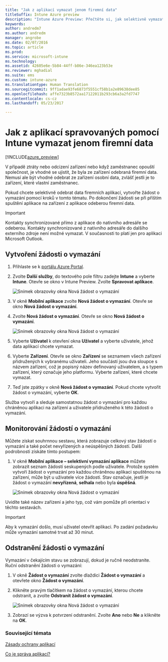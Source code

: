 ```yaml
---
title: "Jak z aplikací vymazat jenom firemní data"
titleSuffix: Intune Azure preview
description: "Intune Azure Preview: Přečtěte si, jak selektivně vymazat data z aplikací v Microsoft Intune."
keywords: 
author: andredm7
ms.author: andredm
manager: angrobe
ms.date: 02/07/2016
ms.topic: article
ms.prod: 
ms.service: microsoft-intune
ms.technology: 
ms.assetid: 42605e6e-5b84-44ff-b86e-346ea123b53e
ms.reviewer: mghadial
ms.suite: ems
ms.custom: intune-azure
ms.translationtype: Human Translation
ms.sourcegitcommit: 9ff1adae93fe6873f5551cf58b1a2e89638dee85
ms.openlocfilehash: affe7323b8572aa17122011b293cb6a3a2fd7747
ms.contentlocale: cs-cz
ms.lasthandoff: 05/23/2017

---
```


# <a name="how-to-wipe-only-corporate-data-from-intune-managed-apps"></a>Jak z aplikací spravovaných pomocí Intune vymazat jenom firemní data

[!INCLUDE[azure_preview](./includes/azure_preview.md)]

V případě ztráty nebo odcizení zařízení nebo když zaměstnanec opouští společnost, je vhodné se ujistit, že byla ze zařízení odebraná firemní data. Nemusí ale být vhodné odebrat ze zařízení osobní data, zvlášť jestli je to zařízení, které vlastní zaměstnanec.

Pokud chcete selektivně odebrat data firemních aplikací, vytvořte žádost o vymazání pomocí kroků v tomto tématu. Po dokončení žádosti se při příštím spuštění aplikace na zařízení z aplikace odeberou firemní data.

>[!IMPORTANT]
> Kontakty synchronizované přímo z aplikace do nativního adresáře se odeberou. Kontakty synchronizované z nativního adresáře do dalšího externího zdroje není možné vymazat. V současnosti to platí jen pro aplikaci Microsoft Outlook.

## <a name="create-a-wipe-request"></a>Vytvoření žádosti o vymazání

1.  Přihlaste se k [portálu Azure Portal](https://portal.azure.com).

2.  Zvolte **Další služby**, do textového pole filtru zadejte **Intune** a vyberte **Intune**. Otevře se okno v Intune Preview. Zvolte **Spravovat aplikace**.

    ![Snímek obrazovky okna Nová žádost o vymazání](./media/intune-azure-preview-blade.png)

3.  V okně **Mobilní aplikace** zvolte **Nová žádost o vymazání**. Otevře se okno **Nová žádost o vymazání**.

4.  Zvolte **Nová žádost o vymazání**. Otevře se okno **Nová žádost o vymazání**.

    ![Snímek obrazovky okna Nová žádost o vymazání](./media/AzurePortal_MAM_NewWipeRequest.png)

5.  Vyberte **Uživatel** k otevření okna **Uživatel** a vyberte uživatele, jehož data aplikací chcete vymazat.

6.  Vyberte **Zařízení**. Otevře se okno **Zařízení** se seznamem všech zařízení přidružených k vybranému uživateli. Jeho součástí jsou dva sloupce s názvem zařízení, což je popisný název definovaný uživatelem, a s typem zařízení, který označuje jeho platformu. Vyberte zařízení, které chcete vymazat.

7.  Teď jste zpátky v okně **Nová žádost o vymazání**. Pokud chcete vytvořit žádost o vymazání, vyberte **OK**. 

Služba vytvoří a sleduje samostatnou žádost o vymazání pro každou chráněnou aplikaci na zařízení a uživatele přidruženého k této žádosti o vymazání.

## <a name="monitor-your-wipe-requests"></a>Monitorování žádostí o vymazání

Můžete získat souhrnnou sestavu, která zobrazuje celkový stav žádostí o vymazání a také počet nevyřízených a neúspěšných žádostí. Další podrobnosti získáte tímto postupem:

1.  V okně **Mobilní aplikace – selektivní vymazání aplikace** můžete zobrazit seznam žádostí seskupených podle uživatele. Protože systém vytvoří žádost o vymazání pro každou chráněnou aplikaci spuštěnou na zařízení, může být u uživatele více žádostí. Stav označuje, jestli je žádost o vymazání **nevyřízená**, **selhala** nebo byla **úspěšná**.

    ![Snímek obrazovky okna Nová žádost o vymazání](./media/wipe-request-status-1.png)

Uvidíte také název zařízení a jeho typ, což vám pomůže při orientaci v těchto sestavách.

>[!IMPORTANT]
> Aby k vymazání došlo, musí uživatel otevřít aplikaci. Po zadání požadavku může vymazání samotné trvat až 30 minut.

## <a name="delete-a-wipe-request"></a>Odstranění žádosti o vymazání

Vymazání v čekajícím stavu se zobrazují, dokud je ručně neodstraníte.  Ruční odstranění žádosti o vymazání:

1.  V okně **Žádost o vymazání** zvolte dlaždici **Žádost o vymazání** a otevřete okno **Žádost o vymazání**.

2.  Klikněte pravým tlačítkem na žádost o vymazání, kterou chcete odstranit, a zvolte **Odstranit žádost o vymazání**.

    ![Snímek obrazovky okna Nová žádost o vymazání](./media/delete-wipe-request.png)

3.  Zobrazí se výzva k potvrzení odstranění. Zvolte **Ano** nebo **Ne** a klikněte na **OK**.

### <a name="see-also"></a>Související témata
[Zásady ochrany aplikací](app-protection-policy.md)

[Co je správa aplikací?](app-management.md)
